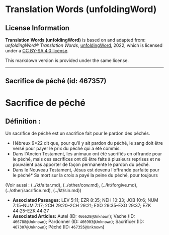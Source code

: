 # Translation Words (unfoldingWord)

## License Information

**Translation Words (unfoldingWord)** is based on and adapted from: _unfoldingWord® Translation Words_, [unfoldingWord](https://unfoldingword.org/utw), 2022, which is licensed under a [CC BY-SA 4.0 license](https://creativecommons.org/licenses/by-sa/4.0/legalcode.en).

This markdown version is provided under the same license.



--------------------------------

## Sacrifice de péché (id: 467357)

Sacrifice de péché
==================

Définition :
------------

Un sacrifice de péché est un sacrifice fait pour le pardon des péchés.

* Hébreux 9\*22 dit que, pour qu'il y ait pardon du péché, le sang doit être versé pour payer le prix du péché qui a été commis.
* Dans l'Ancien Testament, les animaux ont été sacrifiés en offrande pour le péché, mais ces sacrifices ont dû être faits à plusieurs reprises et ne pouvaient pas apporter de façon permanente le pardon du péché.
* Dans le Nouveau Testament, Jésus est devenu l'offrande parfaite pour le péché\* Sa mort sur la croix a payé la peine du péché, pour toujours

(Voir aussi : (../kt/altar.md), (../other/cow.md), (../kt/forgive.md), (../other/sacrifice.md), (../kt/sin.md))

* **Associated Passages:** LEV 5:11; EZR 8:35; NEH 10:33; JOB 10:6; NUM 7:15–NUM 7:17; 2CH 29:20–2CH 29:21; EXO 29:35–EXO 29:37; EZK 44:25–EZK 44:27
* **Associated Articles:** Autel (ID: `466628@Unknown`); Vache  (ID: `466788@Unknown`); Pardonner (ID: `466903@Unknown`); Sacrificer (ID: `467307@Unknown`); Péché (ID: `467355@Unknown`)

